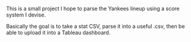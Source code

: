This is a small project I hope to parse the Yankees lineup using a score system
I devise. 

Basically the goal is to take a stat CSV, parse it into a useful .csv, then be able to upload it into a Tableau dashboard. 
